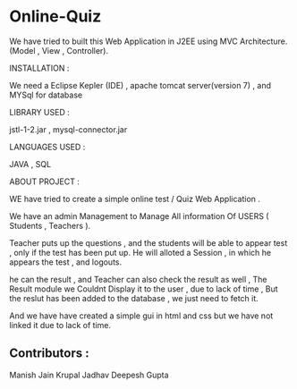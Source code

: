 # Online-Quiz
We have tried to built this Web Application in J2EE using MVC Architecture.(Model , View , Controller).

INSTALLATION :

We need a Eclipse Kepler (IDE) ,  apache tomcat server(version 7) , and MYSql for database 


LIBRARY USED :

jstl-1-2.jar , mysql-connector.jar

LANGUAGES USED :

JAVA , SQL


ABOUT PROJECT :

WE have tried to create a simple online test / Quiz Web Application .

We have an admin Management to Manage All information Of USERS ( Students , Teachers ).

Teacher puts up  the questions , and the students will be able to appear test , only if the test has been put up.
 He will alloted a Session , in which he appears the test , and logouts.
 
 he can the result , and Teacher can also check the result as well ,
 The Result module we Couldnt Display it to the user , due to lack of time , But the reslut has been added to the database , we just need to fetch it.
 
 And we have have created a simple gui in html and css but we have not linked it due to lack of time.
 
 ## Contributors :
 Manish Jain
 Krupal Jadhav
 Deepesh Gupta
